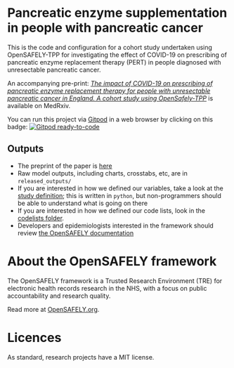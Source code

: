# Pancreatic enzyme supplementation in people with pancreatic cancer

This is the code and configuration for a cohort study undertaken using OpenSAFELY-TPP for investigating the effect of COVID-19 on prescribing of pancreatic enzyme replacement therapy (PERT) in people diagnosed with unresectable pancreatic cancer. 

An accompanying pre-print: [<i>The impact of COVID-19 on prescribing of pancreatic enzyme replacement therapy for people with unresectable pancreatic cancer in England. A cohort study using OpenSafely-TPP</i>](https://www.medrxiv.org/content/10.1101/2022.07.08.22277317v1) is available on MedRxiv.

You can run this project via [Gitpod](https://gitpod.io) in a web browser by clicking on this badge: [![Gitpod ready-to-code](https://img.shields.io/badge/Gitpod-ready--to--code-908a85?logo=gitpod)](https://gitpod.io/#https://github.com/opensafely/PaCa_Enzyme_Rx)

## Outputs 
* The preprint of the paper is [here](https://www.medrxiv.org/content/10.1101/2022.07.08.22277317v1)
* Raw model outputs, including charts, crosstabs, etc, are in `released_outputs/`
* If you are interested in how we defined our variables, take a look at the [study definition](analysis/study_definition.py); this is written in `python`, but non-programmers should be able to understand what is going on there
* If you are interested in how we defined our code lists, look in the [codelists folder](./codelists/).
* Developers and epidemiologists interested in the framework should review [the OpenSAFELY documentation](https://docs.opensafely.org)

# About the OpenSAFELY framework

The OpenSAFELY framework is a Trusted Research Environment (TRE) for electronic
health records research in the NHS, with a focus on public accountability and
research quality.

Read more at [OpenSAFELY.org](https://opensafely.org).

# Licences
As standard, research projects have a MIT license. 
